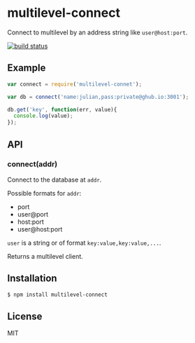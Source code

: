 
# multilevel-connect

Connect to multilevel by an address string like `user@host:port`.

[![build status](https://secure.travis-ci.org/juliangruber/multilevel-connect.png)](http://travis-ci.org/juliangruber/multilevel-connect)

## Example

```js
var connect = require('multilevel-connet');

var db = connect('name:julian,pass:private@ghub.io:3001');

db.get('key', function(err, value){
  console.log(value);
});
```

## API

### connect(addr)

Connect to the database at `addr`.

Possible formats for `addr`:

  * port
  * user@port
  * host:port
  * user@host:port

`user` is a string or of format `key:value,key:value,...`.

Returns a multilevel client.

## Installation

```bash
$ npm install multilevel-connect
```

## License

  MIT
